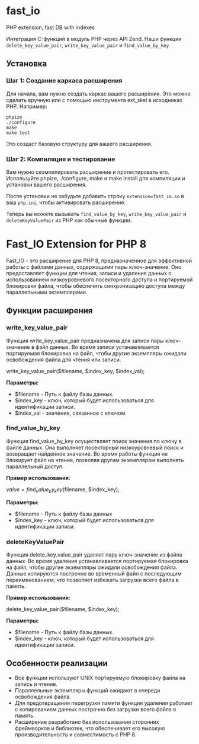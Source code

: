 # fast_io
PHP extension, fast DB with indexes

Интеграция C-функций в модуль PHP через API Zend. 
Наши функции `delete_key_value_pair`, `write_key_value_pair` и `find_value_by_key`

## Установка

### Шаг 1: Создание каркаса расширения

Для начала, вам нужно создать каркас вашего расширения. Это можно сделать вручную или с помощью инструмента ext_skel в исходниках PHP. Например:
```
phpize
./configure
make
make test
```

Это создаст базовую структуру для вашего расширения.


### Шаг 2: Компиляция и тестирование

Вам нужно скомпилировать расширение и протестировать его. Используйте phpize, ./configure, make и make install для компиляции и установки вашего расширения. 

После установки не забудьте добавить строку `extension=fast_io.so` в ваш `php.ini`, чтобы активировать расширение.

Теперь вы можете вызывать `find_value_by_key`, `write_key_value_pair` и `deleteKeyValuePair` из PHP как обычные функции.


# Fast_IO Extension for PHP 8

Fast_IO - это расширение для PHP 8, предназначенное для эффективной работы с файлами данных, содержащими пары ключ-значение. Оно предоставляет функции для чтения, записи и удаления данных с использованием низкоуровневого посекторного доступа и портируемой блокировки файла, чтобы обеспечить синхронизацию доступа между параллельными экземплярами.

## Функции расширения

### write_key_value_pair

Функция write_key_value_pair предназначена для записи пары ключ-значение в файл данных. Во время записи устанавливается портируемая блокировка на файл, чтобы другие экземпляры ожидали освобождения файла для чтения или записи.

write_key_value_pair($filename, $index_key, $index_val);

**Параметры:**
- $filename - Путь к файлу базы данных.
- $index_key - ключ, который будет использоваться для идентификации записи.
- $index_val - значение, связанное с ключом.

### find_value_by_key

Функция find_value_by_key осуществляет поиск значения по ключу в файле данных. Она выполняет посекторный низкоуровневый поиск и возвращает найденное значение. Во время работы функция не блокирует файл на чтение, позволяя другим экземплярам выполнять параллельный доступ.

**Пример использования:**

$value = find_value_by_key($filename, $index_key);


**Параметры:**

- $filename - Путь к файлу базы данных
- $index_key - ключ, который будет использоваться для идентификации записи.

### deleteKeyValuePair

Функция delete_key_value_pair удаляет пару ключ-значение из файла данных. Во время удаления устанавливается портируемая блокировка на файл, чтобы другие экземпляры ожидали освобождения файла. Данные копируются построчно во временный файл с последующим переименованием, что позволяет избежать загрузки всего файла в память.

**Пример использования:**

delete_key_value_pair($filename, $index_key);


**Параметры:**

- $filename - Путь к файлу базы данных.
- $index_key - ключ, который будет использоваться для идентификации записи.

## Особенности реализации

- Все функции используют UNIX портируемую блокировку файла на запись и чтение.
- Параллельные экземпляры функций ожидают в очереди освобождения файла.
- Для предотвращения перегрузки памяти функция удаления работает с копированием данных построчно без загрузки всего файла в память.
- Расширение разработано без использования сторонних фреймворков и библиотек, что обеспечивает его высокую производительность и совместимость с PHP 8.
